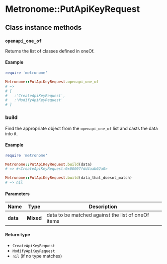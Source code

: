 # Metronome::PutApiKeyRequest

## Class instance methods

### `openapi_one_of`

Returns the list of classes defined in oneOf.

#### Example

```ruby
require 'metronome'

Metronome::PutApiKeyRequest.openapi_one_of
# =>
# [
#   :'CreateApiKeyRequest',
#   :'ModifyApiKeyRequest'
# ]
```

### build

Find the appropriate object from the `openapi_one_of` list and casts the data into it.

#### Example

```ruby
require 'metronome'

Metronome::PutApiKeyRequest.build(data)
# => #<CreateApiKeyRequest:0x00007fdd4aab02a0>

Metronome::PutApiKeyRequest.build(data_that_doesnt_match)
# => nil
```

#### Parameters

| Name | Type | Description |
| ---- | ---- | ----------- |
| **data** | **Mixed** | data to be matched against the list of oneOf items |

#### Return type

- `CreateApiKeyRequest`
- `ModifyApiKeyRequest`
- `nil` (if no type matches)

